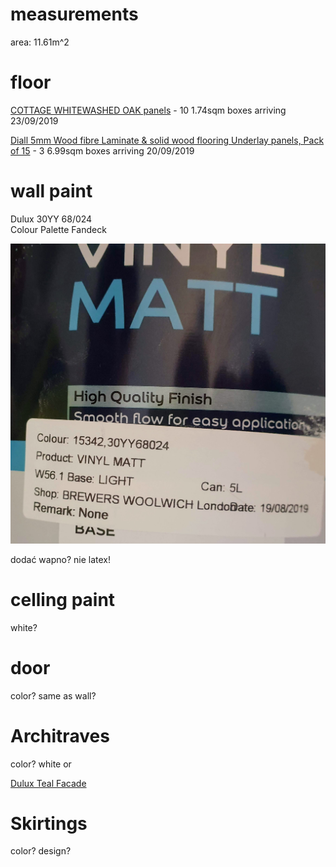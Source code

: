# measurements  

area: 11.61m^2  

# floor  

[COTTAGE WHITEWASHED OAK panels](https://www.directwoodflooring.co.uk/cottage-whitewashed-oak-laminate-flooring.html) - 10 1.74sqm boxes arriving 23/09/2019  

[Diall 5mm Wood fibre Laminate & solid wood flooring Underlay panels, Pack of 15](https://www.diy.com/departments/diall-5mm-wood-fibre-laminate-solid-wood-flooring-underlay-panels-pack-of-15/1520621_BQ.prd) - 3 6.99sqm boxes arriving 20/09/2019  

# wall paint  

Dulux 30YY 68/024  
Colour Palette Fandeck  

![](./paint.jpg)  

dodać wapno?
nie latex!

# celling paint  

white?

# door  

color? same as wall?

# Architraves  

color? white or  

[Dulux Teal Facade](https://www.diy.com/departments/dulux-travels-in-colour-teal-fa-ade-blue-matt-emulsion-paint-2-5-l/1029627_BQ.prd)  

# Skirtings  

color?
design?
